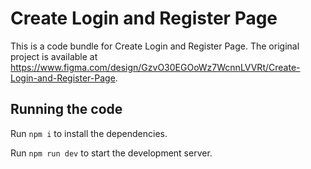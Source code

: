
  # Create Login and Register Page

  This is a code bundle for Create Login and Register Page. The original project is available at https://www.figma.com/design/GzvO30EGOoWz7WcnnLVVRt/Create-Login-and-Register-Page.

  ## Running the code

  Run `npm i` to install the dependencies.

  Run `npm run dev` to start the development server.
  